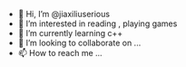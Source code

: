- 👋 Hi, I’m @jiaxiliuserious
- 👀 I’m interested in reading , playing games
- 🌱 I’m currently learning c++
- 💞️ I’m looking to collaborate on ...
- 📫 How to reach me ...

<!---
jiaxiliuserious/jiaxiliuserious is a ✨ special ✨ repository because its `README.md` (this file) appears on your GitHub profile.
You can click the Preview link to take a look at your changes.
--->

